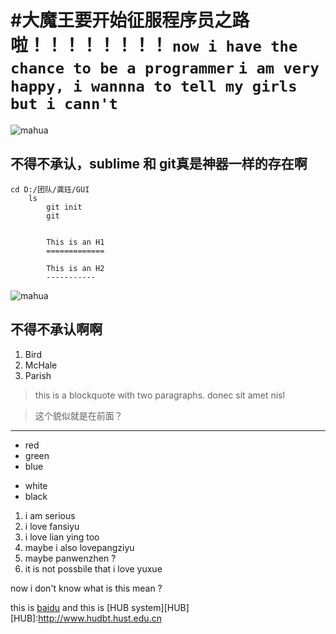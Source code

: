 
#大魔王要开始征服程序员之路啦！！！！！！！！
`now i have the chance to be a programmer`
`i am very happy, i wannna to tell my girls but i cann't`
===============================

![mahua](mahua-logo.jpg)
## 不得不承认，sublime 和 git真是神器一样的存在啊
    cd D:/团队/龚珏/GUI
	    ls
	        git init 
		    git


		    This is an H1
		    =============

		    This is an H2
		    -----------



![mahua](mahua-logo.jpg)
## 不得不承认啊啊
		
<ol>
<li>Bird</li>
<li>McHale</li>
<li>Parish</li>
</ol>




>this is a blockquote with two paragraphs.
donec sit amet nisl

> 这个貌似就是在前面？
*********
* red
* green
* blue 
- white
- black

1. i am serious 
2. i love fansiyu
3. i love lian ying too
4. maybe i also lovepangziyu 
6. maybe panwenzhen ?
5. it is not possbile that i love yuxue 


now i don't know what is this mean ?

this is [baidu](http://www.baidu.com) and this is [HUB system][HUB] 
[HUB]:http://www.hudbt.hust.edu.cn


